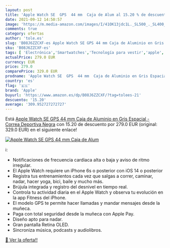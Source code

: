 ```yaml
---
layout: post
title: 'Apple Watch SE  GPS  44 mm  Caja de Alum al 15.20 % de descuento'
date: 2021-09-12 14:50:57
image: 'https://m.media-amazon.com/images/I/41OK13jdc1L._SL500_._SL400_.jpg'
comments: true
category: ofertas
author: 'tole.es'
slug: 'B08J6ZZCXF-es Apple Watch SE GPS 44 mm Caja de Aluminio en Gris Espacial...'
sku: 'B08J6ZZCXF-es'
tags: [ 'Electrónica','Smartwatches','Tecnología para vestir','apple', ]
actualPrice: 279.0 EUR
currency: EUR
price: 279.0
comparePrice: 329.0 EUR
prodname: 'Apple Watch SE  GPS  44 mm  Caja de Aluminio en Gris Espacial - Correa Deportiva Negra'
country: 'es'
flag: '🇪🇸'
brand: 'Apple'
buyurl: 'https://www.amazon.es/dp/B08J6ZZCXF/?tag=tolees-21'
descuento: '15.20'
average: '309.952727272727'
---
```


Está [Apple Watch SE  GPS  44 mm  Caja de Aluminio en Gris Espacial - Correa Deportiva Negra](https://www.amazon.es/dp/B08J6ZZCXF/?tag=tolees-21) con 15.20 de descuento por 279.0 EUR (original: 329.0 EUR) en el siguiente enlace!

[![Apple Watch SE  GPS  44 mm  Caja de Alum](https://m.media-amazon.com/images/I/41OK13jdc1L._SL500_._SL400_.jpg)](https://www.amazon.es/dp/B08J6ZZCXF/?tag=tolees-21)

ℹ️:

- Notificaciones de frecuencia cardiaca alta o baja y aviso de ritmo irregular.
- El Apple Watch requiere un iPhone 6s o posterior con iOS 14 o posterior
- Registra tus entrenamientos cada vez que salgas a correr, caminar, nadar, hacer yoga, bici, baile y mucho más.
- Brújula integrada y registro del desnivel en tiempo real.
- Controla tu actividad diaria en el Apple Watch y observa tu evolución en la app Fitness del iPhone.
- El modelo GPS te permite hacer llamadas y mandar mensajes desde la muñeca.
- Paga con total seguridad desde la muñeca con Apple Pay.
- Diseño apto para nadar.
- Gran pantalla Retina OLED.
- Sincroniza música, podcasts y audiolibros.

[🛒 Ver la oferta!!](https://www.amazon.es/dp/B08J6ZZCXF/?tag=tolees-21)
